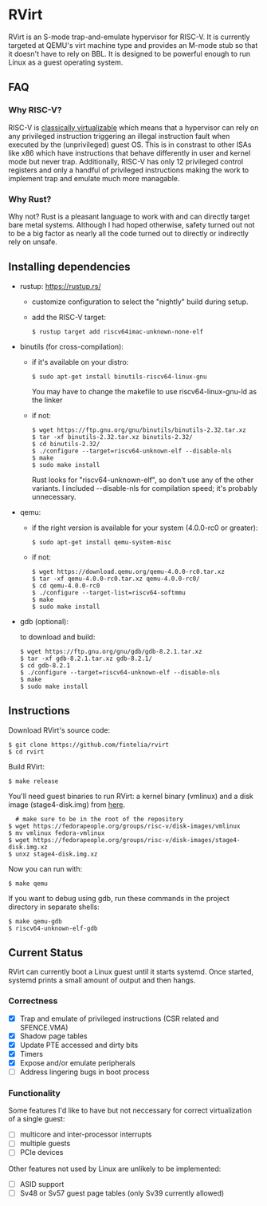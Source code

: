 # RVirt

RVirt is an S-mode trap-and-emulate hypervisor for RISC-V. It is currently targeted at QEMU's virt machine type and provides an M-mode stub so that it doesn't have to rely on BBL. It is designed to be powerful enough to run Linux as a guest operating system.

## FAQ

### Why RISC-V?

RISC-V is [classically virtualizable](https://en.wikipedia.org/wiki/Popek_and_Goldberg_virtualization_requirements) which means that a hypervisor can rely on any privileged instruction triggering an illegal instruction fault when executed by the (unprivileged) guest OS. This is in constrast to other ISAs like x86 which have instructions that behave differently in user and kernel mode but never trap. Additionally, RISC-V has only 12 privileged control registers and only a handful of privileged instructions making the work to implement trap and emulate much more managable.

### Why Rust?

Why not? Rust is a pleasant language to work with and can directly target bare metal systems. Although I had hoped otherwise, safety turned out not to be a big factor as nearly all the code turned out to directly or indirectly rely on unsafe.

## Installing dependencies

 - rustup: https://rustup.rs/
   - customize configuration to select the "nightly" build during setup.
   - add the RISC-V target:

         $ rustup target add riscv64imac-unknown-none-elf

 - binutils (for cross-compilation):
   - if it's available on your distro:

         $ sudo apt-get install binutils-riscv64-linux-gnu

      You may have to change the makefile to use riscv64-linux-gnu-ld as the linker
      
   - if not:

         $ wget https://ftp.gnu.org/gnu/binutils/binutils-2.32.tar.xz
         $ tar -xf binutils-2.32.tar.xz binutils-2.32/
         $ cd binutils-2.32/
         $ ./configure --target=riscv64-unknown-elf --disable-nls
         $ make
         $ sudo make install

     Rust looks for "riscv64-unknown-elf", so don't use any of the other variants.
     I included --disable-nls for compilation speed; it's probably unnecessary.

 - qemu:
   - if the right version is available for your system (4.0.0-rc0 or greater):

         $ sudo apt-get install qemu-system-misc

   - if not:

         $ wget https://download.qemu.org/qemu-4.0.0-rc0.tar.xz
         $ tar -xf qemu-4.0.0-rc0.tar.xz qemu-4.0.0-rc0/
         $ cd qemu-4.0.0-rc0
         $ ./configure --target-list=riscv64-softmmu
         $ make
         $ sudo make install

 - gdb (optional):

   to download and build:

       $ wget https://ftp.gnu.org/gnu/gdb/gdb-8.2.1.tar.xz
       $ tar -xf gdb-8.2.1.tar.xz gdb-8.2.1/
       $ cd gdb-8.2.1
       $ ./configure --target=riscv64-unknown-elf --disable-nls
       $ make
       $ sudo make install

## Instructions

Download RVirt's source code:

    $ git clone https://github.com/fintelia/rvirt
    $ cd rvirt

Build RVirt:

    $ make release

You'll need guest binaries to run RVirt: a kernel binary (vmlinux) and a disk image (stage4-disk.img) from [here](https://fedorapeople.org/groups/risc-v/disk-images/).

      # make sure to be in the root of the repository
    $ wget https://fedorapeople.org/groups/risc-v/disk-images/vmlinux
    $ mv vmlinux fedora-vmlinux
    $ wget https://fedorapeople.org/groups/risc-v/disk-images/stage4-disk.img.xz
    $ unxz stage4-disk.img.xz

Now you can run with:

    $ make qemu

If you want to debug using gdb, run these commands in the project directory in separate shells:

    $ make qemu-gdb
    $ riscv64-unknown-elf-gdb

## Current Status

RVirt can currently boot a Linux guest until it starts systemd. Once started, systemd prints a small amount of output and then hangs.

### Correctness

- [x] Trap and emulate of privileged instructions (CSR related and SFENCE.VMA)
- [x] Shadow page tables
- [x] Update PTE accessed and dirty bits
- [x] Timers
- [x] Expose and/or emulate peripherals
- [ ] Address lingering bugs in boot process

### Functionality
Some features I'd like to have but not neccessary for correct virtualization of a single guest:

- [ ] multicore and inter-processor interrupts
- [ ] multiple guests
- [ ] PCIe devices

Other features not used by Linux are unlikely to be implemented:
- [ ] ASID support
- [ ] Sv48 or Sv57 guest page tables (only Sv39 currently allowed)
